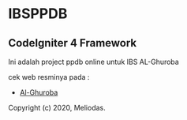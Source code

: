 # IBSPPDB

## CodeIgniter 4 Framework

Ini adalah project ppdb online untuk IBS AL-Ghuroba

cek web resminya pada :

- [Al-Ghuroba](http://ibsalghurobasorong.sch.id/)

Copyright (c) 2020, Meliodas.
